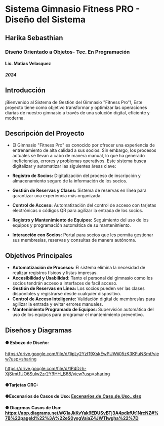 # Sistema Gimnasio Fitness PRO - Diseño del Sistema
## Harika Sebasthian
### Diseño Orientado a Objetos- Tec. En Programación
#### Lic. Matias Velasquez
##### 2024
###
## Introducción
¡Bienvenido al Sistema de Gestión del Gimnasio "Fitness Pro"!, Este proyecto tiene como objetivo transformar y optimizar las operaciones diarias de nuestro gimnasio a través de una solución digital, eficiente y moderna.

## Descripción del Proyecto

- El Gimnasio "Fitness Pro" es conocido por ofrecer una experiencia de entrenamiento de alta calidad a sus socios. Sin embargo, los procesos actuales se llevan a cabo de manera manual, lo que ha generado ineficiencias, errores y problemas operativos. Este sistema busca digitalizar y automatizar las siguientes áreas clave:

- **Registro de Socios:** Digitalización del proceso de inscripción y almacenamiento seguro de la información de los socios.
- **Gestión de Reservas y Clases:** Sistema de reservas en línea para garantizar una experiencia más organizada.
- **Control de Acceso:** Automatización del control de acceso con tarjetas electrónicas o códigos QR para agilizar la entrada de los socios.
- **Registro y Mantenimiento de Equipos:** Seguimiento del uso de los equipos y programación automática de su mantenimiento.
- **Interacción con Socios:** Portal para socios que les permita gestionar sus membresías, reservas y consultas de manera autónoma.

## Objetivos Principales

- **Automatización de Procesos:** El sistema elimina la necesidad de realizar registros físicos y listas impresas.
- **Accesibilidad y Usabilidad:** Tanto el personal del gimnasio como los socios tendrán acceso a interfaces de facíl acceso.
- **Gestión de Reservas en Línea:** Los socios pueden ver las clases disponibles y registrarse desde cualquier dispositivo.
- **Control de Acceso Inteligente:** Validación digital de membresías para agilizar la entrada y evitar errores manuales.
- **Mantenimiento Programado de Equipos:** Supervisión automática del uso de los equipos para programar el mantenimiento preventivo.
## Diseños y Diagramas
#### **● Esbozo de Diseño:** 
https://drive.google.com/file/d/1ipLy2Yzf19XskEwPUWii05zK3KFuNSmf/view?usp=sharing

https://drive.google.com/file/d/1P4Dzh-XjStmt1UO6Sulw2zr2Y9HH_B68/view?usp=sharing                                

#### **●Tarjetas CRC:** 


#### **●Escenarios de Casos de Uso:** [Escenarios.de.Caso.de.Uso..xlsx](https://github.com/user-attachments/files/16956093/Escenarios.de.Caso.de.Uso.xlsx)
#### **● Diagrmas Casos de Uso:** https://app.diagrams.net/#G1aJkKvYak9EDUSvBTj3A4pdkfUt1NrcNZ#%7B%22pageId%22%3A%22eS0ysgVaiaZ4JWTlwgha%22%7D
